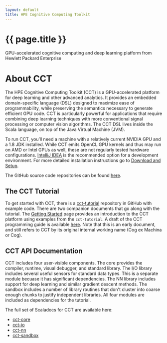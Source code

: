 ```yaml
---
layout: default
title: HPE Cognitive Computing Toolkit
---
```

<h1>{{ page.title }}</h1>

GPU-accelerated cognitive computing and deep learning platform from Hewlett Packard Enterprise

# About CCT

The HPE Cognitive Computing Toolkit (CCT) is a GPU-accelerated platform for deep
learning and other advanced analytics. It provides an embedded domain-specific
language (DSL) designed to maximize ease of programmability, while preserving
the semantics necessary to generate efficient GPU code. CCT is particularly
powerful for applications that require combining deep learning techniques with
more conventional signal processing or computer vision algorithms. The CCT DSL
lives inside the Scala language, on top of the Java Virtual Machine (JVM).

To run CCT, you’ll need a machine with a relatively current NVIDIA GPU and a
1.8 JDK installed. While CCT emits OpenCL GPU kernels and thus may run on AMD or
Intel GPUs as well, these are not regularly tested hardware configurations.
[IntelliJ IDEA](https://www.jetbrains.com/idea/) is the recommended option for a
development environment. For more detailed
installation instructions go to [Download and Setup](./downloadAndSetup).

The GitHub source code repositories can be found [here](https://github.com/hpe-cct).

## The CCT Tutorial

To get started with CCT, there is a [cct-tutorial](https://github.com/hpe-cct/cct-tutorial) repository in GitHub with example code. There are two companion documents that go along with the tutorial.  The [Getting Started](./gettingStarted) page provides an introduction to the CCT platform using examples from the `cct-tutorial`. A draft of the CCT programming guide is available
[here](./programmingGuide). Note that
this is an early document, and still refers to CCT by its original internal
working name (Cog ex Machina or Cog).

## CCT API Documentation

CCT includes four user-visible components. The core provides the compiler, runtime, visual debugger, and standard library. 
The I/O library includes several useful sensors for standard data types. This is a separate module becuase it has significant
dependencies. The NN library includes support for deep learning and similar gradient descent methods. The sandbox includes a 
number of library routines that don't cluster into coarse enough chunks to justify independent libraries. All four modules 
are included as dependencies for the tutorial.

The full set of Scaladocs for CCT are available here:

  * [cct-core](https://hpe-cct.github.io/scaladoc/cct-core_2.11-5.0.0-alpha.3/#package)
  * [cct-io](https://hpe-cct.github.io/scaladoc/cct-io_2.11-0.8.7/#cogio.package)
  * [cct-nn](https://hpe-cct.github.io/scaladoc/cct-nn_2.11-2.0.0-alpha.2/#toolkit.neuralnetwork.package)
  * [cct-sandbox](https://hpe-cct.github.io/scaladoc/cct-sandbox_2.11-1.2.9/#toolkit.package)

